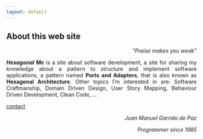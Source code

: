 ```yaml
---
layout: default
---
```


<h2 id="about-this-web-site">About this web site</h2>

<p align="right"><em>“Praise makes you weak”</em></p>

<p align="justify"><strong><em>Hexagonal Me</em></strong> is a site about software development, a site for sharing my knowledge about a pattern to structure and implement software applications, a pattern named <strong>Ports and Adapters</strong>, that is also known as <strong>Hexagonal Architecture</strong>. Other topics I’m interested in are: Software Craftmanship, Domain Driven Design, User Story Mapping, Behaviour Driven Development, Clean Code, ...</p>

[contact](/_pages/contact.md)

<p align="right"><em>Juan Manuel Garrido de Paz</em></p>

<p align="right"><em>Programmer since 1985</em></p>
